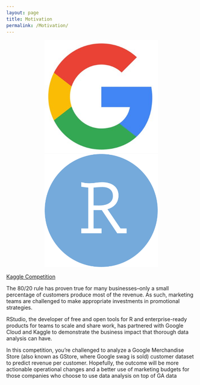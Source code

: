 ```yaml
---
layout: page
title: Motivation
permalink: /Motivation/
---
```


<p align="center">
  <img src="/assets/Google.jpg" width="300" alt=""/>
  <img src="/assets/RStudio.png" width="300" alt="" /> 
</p>

[Kaggle Competition](https://www.kaggle.com/c/ga-customer-revenue-prediction)


The 80/20 rule has proven true for many businesses–only a small percentage of customers produce most of the revenue. As such, marketing teams are challenged to make appropriate investments in promotional strategies.


RStudio, the developer of free and open tools for R and enterprise-ready products for teams to scale and share work, has partnered with Google Cloud and Kaggle to demonstrate the business impact that thorough data analysis can have.

In this competition, you’re challenged to analyze a Google Merchandise Store (also known as GStore, where Google swag is sold) customer dataset to predict revenue per customer. Hopefully, the outcome will be more actionable operational changes and a better use of marketing budgets for those companies who choose to use data analysis on top of GA data
